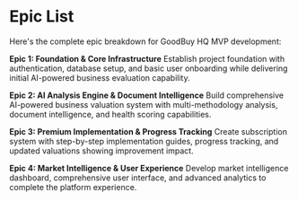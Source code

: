 # Epic List

Here's the complete epic breakdown for GoodBuy HQ MVP development:

**Epic 1: Foundation & Core Infrastructure**
Establish project foundation with authentication, database setup, and basic user onboarding while delivering initial AI-powered business evaluation capability.

**Epic 2: AI Analysis Engine & Document Intelligence**
Build comprehensive AI-powered business valuation system with multi-methodology analysis, document intelligence, and health scoring capabilities.

**Epic 3: Premium Implementation & Progress Tracking**
Create subscription system with step-by-step implementation guides, progress tracking, and updated valuations showing improvement impact.

**Epic 4: Market Intelligence & User Experience**
Develop market intelligence dashboard, comprehensive user interface, and advanced analytics to complete the platform experience.
